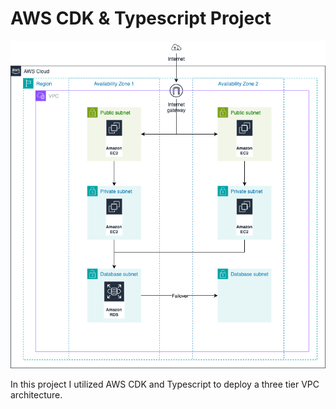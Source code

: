 # AWS CDK & Typescript Project

![Architecture](architecture.png)

In this project I utilized AWS CDK and Typescript to deploy a three tier VPC architecture. 
